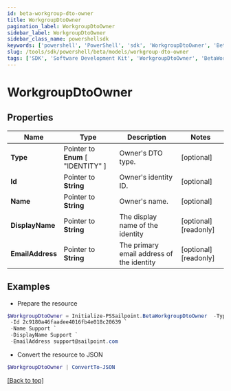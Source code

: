 ```yaml
---
id: beta-workgroup-dto-owner
title: WorkgroupDtoOwner
pagination_label: WorkgroupDtoOwner
sidebar_label: WorkgroupDtoOwner
sidebar_class_name: powershellsdk
keywords: ['powershell', 'PowerShell', 'sdk', 'WorkgroupDtoOwner', 'BetaWorkgroupDtoOwner'] 
slug: /tools/sdk/powershell/beta/models/workgroup-dto-owner
tags: ['SDK', 'Software Development Kit', 'WorkgroupDtoOwner', 'BetaWorkgroupDtoOwner']
---
```



# WorkgroupDtoOwner

## Properties

Name | Type | Description | Notes
------------ | ------------- | ------------- | -------------
**Type** |  Pointer to  **Enum** [  "IDENTITY" ] | Owner's DTO type. | [optional] 
**Id** |  Pointer to **String** | Owner's identity ID. | [optional] 
**Name** |  Pointer to **String** | Owner's name. | [optional] 
**DisplayName** |  Pointer to **String** | The display name of the identity | [optional] [readonly] 
**EmailAddress** |  Pointer to **String** | The primary email address of the identity | [optional] [readonly] 

## Examples

- Prepare the resource
```powershell
$WorkgroupDtoOwner = Initialize-PSSailpoint.BetaWorkgroupDtoOwner  -Type IDENTITY `
 -Id 2c9180a46faadee4016fb4e018c20639 `
 -Name Support `
 -DisplayName Support `
 -EmailAddress support@sailpoint.com
```

- Convert the resource to JSON
```powershell
$WorkgroupDtoOwner | ConvertTo-JSON
```


[[Back to top]](#) 

